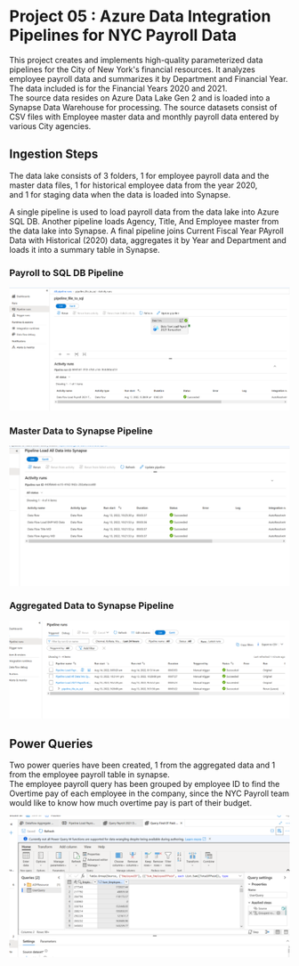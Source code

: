 # Project 05 : Azure Data Integration Pipelines for NYC Payroll Data

This project creates and implements high-quality parameterized data pipelines for the City of New York's financial resources.
It analyzes employee payroll data and summarizes it by Department and Financial Year. The data included is for the Financial Years 2020 and 2021.  
The source data resides on Azure Data Lake Gen 2 and is loaded into a Synapse Data Warehouse for processing. The source datasets consist of CSV files with Employee master data and monthly payroll data entered by various City agencies. 

## Ingestion Steps
The data lake consists of 3 folders, 1 for employee payroll data and the master data files, 1 for historical employee data from the year 2020,  
and 1 for staging data when the data is loaded into Synapse.  

A single pipeline is used to load payroll data from the data lake into Azure SQL DB.
Another pipeline loads Agency, Title, And Employee master from the data lake into Synapse.
A final pipeline joins Current Fiscal Year PAyroll Data with Historical (2020) data, aggregates it by Year and Department and loads it into a summary table in Synapse.

### Payroll to SQL DB Pipeline  
![Payroll to SQL DB Pipeline](payroll_pipeline_run.png "Payroll to SQL DB Pipeline")


### Master Data to Synapse Pipeline  
![Master Data to Synapse Pipeline](all_pipeline_run.png "Master Data to Synapse Pipeline")

### Aggregated Data to Synapse Pipeline
![Aggregated Data to Synapse Pipeline](aggregate_data_parameterized_pipeline_run.png "Master Data to Synapse Pipeline")

## Power Queries
Two power queries have been created, 1 from the aggregated data and 1 from the employee payroll table in synapse.  
The employee payroll query has been grouped by employee ID to find the Overtime pay of each employee in the company, since
the NYC Payroll team would like to know how much overtime pay is part of their budget.  

![Power Queries](query_grouped_employeeid_overtime.png "Employee Overtime by ID Power Query")